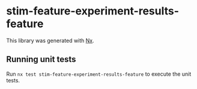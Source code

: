 # stim-feature-experiment-results-feature

This library was generated with [Nx](https://nx.dev).

## Running unit tests

Run `nx test stim-feature-experiment-results-feature` to execute the unit tests.
